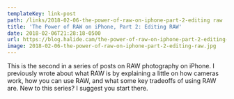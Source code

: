 ```yaml
---
templateKey: link-post
path: /links/2018-02-06-the-power-of-raw-on-iphone-part-2-editing raw
title: 'The Power of RAW on iPhone, Part 2: Editing RAW'
date: 2018-02-06T21:28:18-0500
url: https://blog.halide.cam/the-power-of-raw-on-iphone-part-2-editing-raw-79f60983302f
image: 2018-02-06-the-power-of-raw-on-iphone-part-2-editing-raw.jpg
---
```

This is the second in a series of posts on RAW photography on iPhone. I previously wrote about what RAW is by explaining a little on how cameras work, how you can use RAW, and what some key tradeoffs of using RAW are. New to this series? I suggest you start there.
